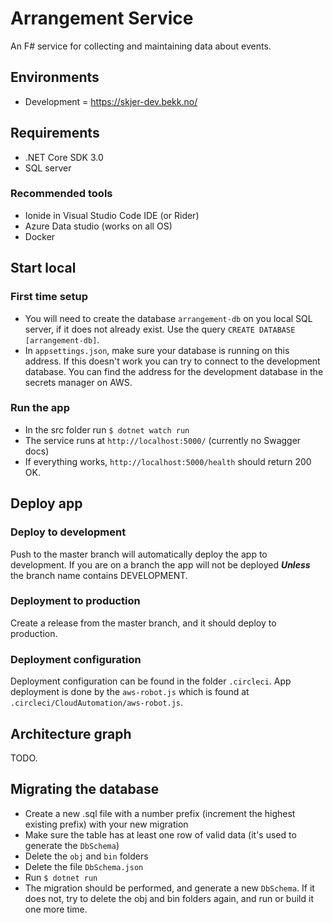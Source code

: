 # Arrangement Service

An F# service for collecting and maintaining data about events.

## Environments
- Development = https://skjer-dev.bekk.no/

## Requirements

- .NET Core SDK 3.0
- SQL server

### Recommended tools

- Ionide in Visual Studio Code IDE (or Rider)
- Azure Data studio (works on all OS)
- Docker

## Start local

### First time setup

- You will need to create the database `arrangement-db` on you local SQL server, if it does not already exist. Use the query ```CREATE DATABASE [arrangement-db]```. 
- In `appsettings.json`, make sure your database is running on this address. If this doesn't work you can try to connect to the development database. You can find the address for the development database in the secrets manager on AWS.

### Run the app

- In the src folder run `$ dotnet watch run`
- The service runs at  `http://localhost:5000/` (currently no Swagger docs)
- If everything works, `http://localhost:5000/health` should return 200 OK.

## Deploy app

### Deploy to development

Push to the master branch will automatically deploy the app to development.
If you are on a branch the app will not be deployed **_Unless_** the branch name contains DEVELOPMENT.

### Deployment to production

Create a release from the master branch, and it should deploy to production.

### Deployment configuration

Deployment configuration can be found in the folder `.circleci`. 
App deployment is done by the `aws-robot.js` which is found at `.circleci/CloudAutomation/aws-robot.js`.

## Architecture graph

TODO.

## Migrating the database

- Create a new .sql file with a number prefix (increment the highest existing prefix) with your new migration
- Make sure the table has at least one row of valid data (it's used to generate the `DbSchema`)
- Delete the `obj` and `bin` folders
- Delete the file `DbSchema.json`
- Run `$ dotnet run`
- The migration should be performed, and generate a new `DbSchema`. If it does not, try to delete the obj and bin folders again, and run or build it one more time.
